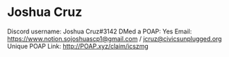 # Joshua Cruz

Discord username: Joshua Cruz#3142
DMed a POAP: Yes
Email: https://www.notion.sojoshuascp1@gmail.com / jcruz@civicsunplugged.org
Unique POAP Link: http://POAP.xyz/claim/icszmg